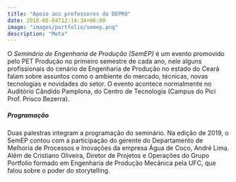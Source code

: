 ```yaml
---
title: "Apoio aos professores do DEPRO"
date: 2018-05-04T12:14:34+06:00
image: "images/portfolio/semep.png"
description: "Meta"
--- 
```


O _Seminário de Engenharia de Produção (SemEP)_ é um evento promovido pelo PET Produção no primeiro semestre de cada ano, nele alguns profissionais do cenário de Engenharia de Produção no estado do Ceará falam sobre assuntos como o ambiente do mercado, técnicas, novas tecnologias e novidades do setor. O evento acontece normalmente no Auditório Cândido Pamplona, do Centro de Tecnologia (Campus do Pici Prof. Prisco Bezerra).

##### Programação

Duas palestras integram a programação do seminário. Na edição de 2019, o SemEP contou com a participação do gerente do Departamento de Melhoria de Processos e Inovações da empresa Água de Coco, André Lima. Além de Cristiano Oliveira, Diretor de Projetos e Operações do Grupo Portfolio formado em Engenharia de Produção Mecânica pela UFC, que falou sobre o poder do storytelling.







